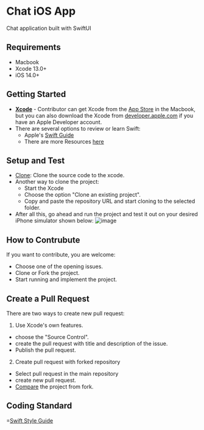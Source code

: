 # Chat iOS App
Chat application built with SwiftUI

## Requirements
- Macbook
- Xcode 13.0+
- iOS 14.0+

## Getting Started
* [**Xcode**](https://apps.apple.com/us/app/xcode/id497799835) - Contributor can get Xcode from the [App Store](https://itunes.apple.com/us/app/xcode/id497799835?mt=12) in the Macbook, but you can also download the Xcode from [developer.apple.com](https://developer.apple.com/) if you have an Apple Developer account.
* There are several options to review or learn Swift:
  * Apple's [Swift Guide](https://docs.swift.org/swift-book/GuidedTour/GuidedTour.html)
  * There are more Resources [here](https://developer.apple.com/swift/resources/)

## Setup and Test

- [Clone](https://github.blog/2017-06-05-clone-in-xcode/): Clone the source code to the xcode.
- Another way to clone the project:
  * Start the Xcode 
  * Choose the option "Clone an existing project".
  * Copy and paste the repository URL and start cloning to the selected folder.
- After all this, go ahead and run the project and test it out on your desired iPhone simulator shown below:
![image](https://user-images.githubusercontent.com/46938075/143535331-05ee4d03-6e0d-483a-ada1-9cc9ae8a6878.png)

## How to Contrubute 
If you want to contribute, you are welcome:
- Choose one of the opening issues.
- Clone or Fork the project.
- Start running and implement the project.

## Create a Pull Request
There are two ways to create new pull request:
1. Use Xcode's own features.
- choose the "Source Control".
- create the pull request with title and description of the issue.
- Publish the pull request.
2. Create pull request with forked repository
- Select pull request in the main repository
- create new pull request.
- [Compare](https://docs.github.com/en/pull-requests/collaborating-with-pull-requests/proposing-changes-to-your-work-with-pull-requests/creating-a-pull-request-from-a-fork) the project from fork.

## Coding Standard
=[Swift Style Guide](https://github.com/raywenderlich/swift-style-guide)
